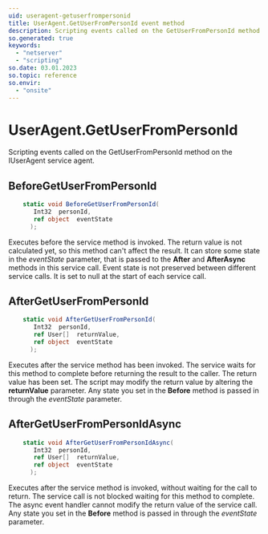 ```yaml
---
uid: useragent-getuserfrompersonid
title: UserAgent.GetUserFromPersonId event method
description: Scripting events called on the GetUserFromPersonId method on the UserAgent service agent.
so.generated: true
keywords:
  - "netserver"
  - "scripting"
so.date: 03.01.2023
so.topic: reference
so.envir:
  - "onsite"
---
```

# UserAgent.GetUserFromPersonId

Scripting events called on the <see cref='M:SuperOffice.CRM.Services.IUserAgent.GetUserFromPersonId'>GetUserFromPersonId</see> method on the <see cref='IUserAgent'>IUserAgent</see>  service agent.

## BeforeGetUserFromPersonId
```cs
    static void BeforeGetUserFromPersonId(
       Int32  personId,
       ref object  eventState
      );
```
Executes before the service method is invoked.
The return value is not calculated yet, so this method can't affect the result.
It can store some state in the *eventState* parameter, that is passed to the **After** and **AfterAsync** methods in this service call.
Event state is not preserved between different service calls. It is set to null at the start of each service call.
## AfterGetUserFromPersonId
```cs
    static void AfterGetUserFromPersonId(
       Int32  personId,
       ref User[]  returnValue,
       ref object  eventState
      );
```
Executes after the service method has been invoked. The service waits for this method to complete before returning the result to the caller.
The return value has been set. The script may modify the return value by altering the **returnValue** parameter.
Any state you set in the **Before** method is passed in through the *eventState* parameter.
## AfterGetUserFromPersonIdAsync
```cs
    static void AfterGetUserFromPersonIdAsync(
       Int32  personId,
       ref User[]  returnValue,
       ref object  eventState
      );
```
Executes after the service method is invoked, without waiting for the call to return.
The service call is not blocked waiting for this method to complete.
The async event handler cannot modify the return value of the service call.
Any state you set in the **Before** method is passed in through the *eventState* parameter.

